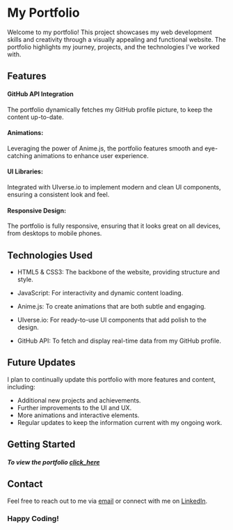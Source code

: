# My Portfolio

Welcome to my portfolio! This project showcases my web development skills and creativity through a visually appealing and functional website. The portfolio highlights my journey, projects, and the technologies I've worked with.

## Features

#### GitHub API Integration

The portfolio dynamically fetches my GitHub profile picture, to keep the content up-to-date.

#### Animations:

Leveraging the power of Anime.js, the portfolio features smooth and eye-catching animations to enhance user experience.

#### UI Libraries:

Integrated with UIverse.io to implement modern and clean UI components, ensuring a consistent look and feel.

#### Responsive Design:

The portfolio is fully responsive, ensuring that it looks great on all devices, from desktops to mobile phones.

## Technologies Used

   * HTML5 & CSS3: The backbone of the website, providing structure and style.

   * JavaScript: For interactivity and dynamic content loading.

   * Anime.js: To create animations that are both subtle and engaging.

   * UIverse.io: For ready-to-use UI components that add polish to the design.

   * GitHub API: To fetch and display real-time data from my GitHub profile.

## Future Updates

I plan to continually update this portfolio with more features and content, including:

 * Additional new projects and achievements.
 * Further improvements to the UI and UX.
 * More animations and interactive elements.
 * Regular updates to keep the information current with my ongoing work.

 ## Getting Started

##### To view the portfolio [click_here](www.myportfolio.com)

## Contact 

Feel free to reach out to me via [email](mailto:bikrambasnett7@gmail.com ) or connect with me on [LinkedIn](https://www.linkedin.com/in/bikram-basnett-963b16322/).

### Happy Coding!